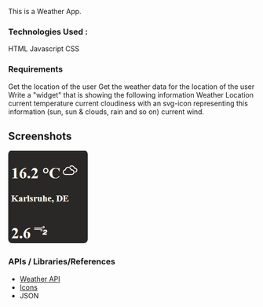 This is a Weather App.


### Technologies Used :
HTML 
Javascript 
CSS


### Requirements
Get the location of the user 
Get the weather data for the location of the user 
Write a "widget" that is showing the following information 
Weather Location 
current temperature 
current cloudiness with an svg-icon representing this information (sun, sun & clouds, rain and so on) 
current wind. 


## Screenshots

![Alt text](sample.png?raw=true )

### APIs / Libraries/References 

- [Weather API](https://fcc-weather-api.glitch.me/)
- [Icons](https://erikflowers.github.io/weather-icons/)
- JSON


